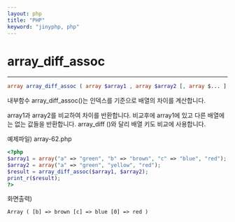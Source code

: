 ```yaml
---
layout: php
title: "PHP"
keyword: "jinyphp, php"
---
```


# array_diff_assoc
---

```php
array array_diff_assoc ( array $array1 , array $array2 [, array $... ] )
```

내부함수 array_diff_assoc()는 인덱스를 기준으로 배열의 차이를 계산합니다.

array1과 array2를 비교하여 차이를 반환합니다. 비교후에 array1에 있고 다른 배열에는 없는 값들을 반환합니다. array_diff ()와 달리 배열 키도 비교에 사용합니다.

예제파일) array-62.php
```php
<?php
$array1 = array("a" => "green", "b" => "brown", "c" => "blue", "red");
$array2 = array("a" => "green", "yellow", "red");
$result = array_diff_assoc($array1, $array2);
print_r($result);
?>
```

화면출력)
```
Array ( [b] => brown [c] => blue [0] => red ) 
```